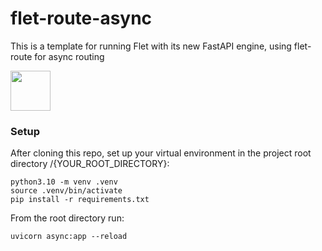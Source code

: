 # flet-route-async
This is a template for running Flet with its new FastAPI engine, using flet-route for async routing 

<img src="https://s3.us-west-2.amazonaws.com/polae.io/static/polae_logo_text_label_white_256.png"  width="64">

### Setup
After cloning this repo, set up your virtual environment in the project root directory /{YOUR_ROOT_DIRECTORY}:

```
python3.10 -m venv .venv 
source .venv/bin/activate
pip install -r requirements.txt
```

From the root directory run:

```
uvicorn async:app --reload
```

